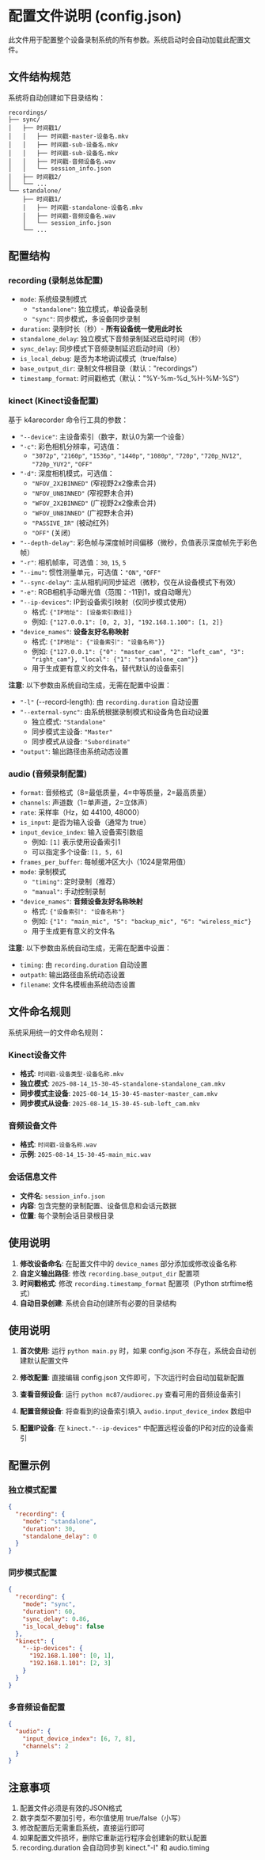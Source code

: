 # 配置文件说明 (config.json)

此文件用于配置整个设备录制系统的所有参数。系统启动时会自动加载此配置文件。

## 文件结构规范

系统将自动创建如下目录结构：

```
recordings/
├── sync/
│   ├── 时间戳1/
│   │   ├── 时间戳-master-设备名.mkv
│   │   ├── 时间戳-sub-设备名.mkv
│   │   ├── 时间戳-sub-设备名.mkv
│   │   ├── 时间戳-音频设备名.wav
│   │   └── session_info.json
│   ├── 时间戳2/
│   └── ...
└── standalone/
    ├── 时间戳1/
    │   ├── 时间戳-standalone-设备名.mkv
    │   ├── 时间戳-音频设备名.wav
    │   └── session_info.json
    └── ...
```

## 配置结构

### recording (录制总体配置)
- `mode`: 系统级录制模式
  - `"standalone"`: 独立模式，单设备录制
  - `"sync"`: 同步模式，多设备同步录制
- `duration`: 录制时长（秒）- **所有设备统一使用此时长**
- `standalone_delay`: 独立模式下音频录制延迟启动时间（秒）
- `sync_delay`: 同步模式下音频录制延迟启动时间（秒）
- `is_local_debug`: 是否为本地调试模式（true/false）
- `base_output_dir`: 录制文件根目录（默认："recordings"）
- `timestamp_format`: 时间戳格式（默认："%Y-%m-%d_%H-%M-%S"）

### kinect (Kinect设备配置)
基于 k4arecorder 命令行工具的参数：

- `"--device"`: 主设备索引（数字，默认0为第一个设备）
- `"-c"`: 彩色相机分辨率，可选值：
  - `"3072p"`, `"2160p"`, `"1536p"`, `"1440p"`, `"1080p"`, `"720p"`, `"720p_NV12"`, `"720p_YUY2"`, `"OFF"`
- `"-d"`: 深度相机模式，可选值：
  - `"NFOV_2X2BINNED"` (窄视野2x2像素合并)
  - `"NFOV_UNBINNED"` (窄视野未合并) 
  - `"WFOV_2X2BINNED"` (广视野2x2像素合并)
  - `"WFOV_UNBINNED"` (广视野未合并)
  - `"PASSIVE_IR"` (被动红外)
  - `"OFF"` (关闭)
- `"--depth-delay"`: 彩色帧与深度帧时间偏移（微秒，负值表示深度帧先于彩色帧）
- `"-r"`: 相机帧率，可选值：`30`, `15`, `5`
- `"--imu"`: 惯性测量单元，可选值：`"ON"`, `"OFF"`
- `"--sync-delay"`: 主从相机间同步延迟（微秒，仅在从设备模式下有效）
- `"-e"`: RGB相机手动曝光值（范围：-11到1，或自动曝光）
- `"--ip-devices"`: IP到设备索引映射（仅同步模式使用）
  - 格式: `{"IP地址": [设备索引数组]}`
  - 例如: `{"127.0.0.1": [0, 2, 3], "192.168.1.100": [1, 2]}`
- `"device_names"`: **设备友好名称映射**
  - 格式: `{"IP地址": {"设备索引": "设备名称"}}`
  - 例如: `{"127.0.0.1": {"0": "master_cam", "2": "left_cam", "3": "right_cam"}, "local": {"1": "standalone_cam"}}`
  - 用于生成更有意义的文件名，替代默认的设备索引

**注意**: 以下参数由系统自动生成，无需在配置中设置：
- `"-l"` (--record-length): 由 `recording.duration` 自动设置
- `"--external-sync"`: 由系统根据录制模式和设备角色自动设置
  - 独立模式: `"Standalone"`
  - 同步模式主设备: `"Master"`  
  - 同步模式从设备: `"Subordinate"`
- `"output"`: 输出路径由系统动态设置

### audio (音频录制配置)
- `format`: 音频格式（8=最低质量，4=中等质量，2=最高质量）
- `channels`: 声道数（1=单声道，2=立体声）
- `rate`: 采样率（Hz，如 44100, 48000）
- `is_input`: 是否为输入设备（通常为 true）
- `input_device_index`: 输入设备索引数组
  - 例如: `[1]` 表示使用设备索引1
  - 可以指定多个设备: `[1, 5, 6]`
- `frames_per_buffer`: 每帧缓冲区大小（1024是常用值）
- `mode`: 录制模式
  - `"timing"`: 定时录制（推荐）
  - `"manual"`: 手动控制录制
- `"device_names"`: **音频设备友好名称映射**
  - 格式: `{"设备索引": "设备名称"}`
  - 例如: `{"1": "main_mic", "5": "backup_mic", "6": "wireless_mic"}`
  - 用于生成更有意义的文件名

**注意**: 以下参数由系统自动生成，无需在配置中设置：
- `timing`: 由 `recording.duration` 自动设置
- `outpath`: 输出路径由系统动态设置
- `filename`: 文件名模板由系统动态设置

## 文件命名规则

系统采用统一的文件命名规则：

### Kinect设备文件
- **格式**: `时间戳-设备类型-设备名称.mkv`
- **独立模式**: `2025-08-14_15-30-45-standalone-standalone_cam.mkv`
- **同步模式主设备**: `2025-08-14_15-30-45-master-master_cam.mkv`
- **同步模式从设备**: `2025-08-14_15-30-45-sub-left_cam.mkv`

### 音频设备文件
- **格式**: `时间戳-设备名称.wav`
- **示例**: `2025-08-14_15-30-45-main_mic.wav`

### 会话信息文件
- **文件名**: `session_info.json`
- **内容**: 包含完整的录制配置、设备信息和会话元数据
- **位置**: 每个录制会话目录根目录

## 使用说明

1. **修改设备命名**: 在配置文件中的 `device_names` 部分添加或修改设备名称
2. **自定义输出路径**: 修改 `recording.base_output_dir` 配置项
3. **时间戳格式**: 修改 `recording.timestamp_format` 配置项（Python strftime格式）
4. **自动目录创建**: 系统会自动创建所有必要的目录结构

## 使用说明

1. **首次使用**: 运行 `python main.py` 时，如果 config.json 不存在，系统会自动创建默认配置文件

2. **修改配置**: 直接编辑 config.json 文件即可，下次运行时会自动加载新配置

3. **查看音频设备**: 运行 `python mc87/audiorec.py` 查看可用的音频设备索引

4. **配置音频设备**: 将查看到的设备索引填入 `audio.input_device_index` 数组中

5. **配置IP设备**: 在 `kinect."--ip-devices"` 中配置远程设备的IP和对应的设备索引

## 配置示例

### 独立模式配置
```json
{
  "recording": {
    "mode": "standalone",
    "duration": 30,
    "standalone_delay": 0
  }
}
```

### 同步模式配置
```json
{
  "recording": {
    "mode": "sync",
    "duration": 60,
    "sync_delay": 0.86,
    "is_local_debug": false
  },
  "kinect": {
    "--ip-devices": {
      "192.168.1.100": [0, 1],
      "192.168.1.101": [2, 3]
    }
  }
}
```

### 多音频设备配置
```json
{
  "audio": {
    "input_device_index": [6, 7, 8],
    "channels": 2
  }
}
```

## 注意事项

1. 配置文件必须是有效的JSON格式
2. 数字类型不要加引号，布尔值使用 true/false（小写）
3. 修改配置后无需重启系统，直接运行即可
4. 如果配置文件损坏，删除它重新运行程序会创建新的默认配置
5. recording.duration 会自动同步到 kinect."-l" 和 audio.timing
